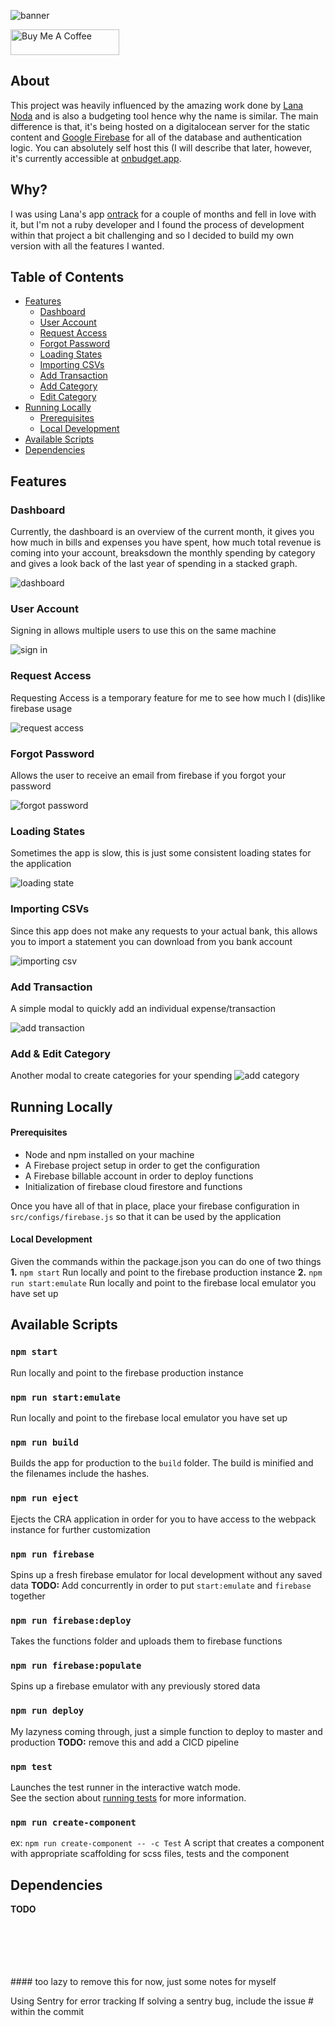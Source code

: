 ![banner](./assets/banner.png)

<a href="https://www.buymeacoffee.com/tylerscott" target="_blank"><img src="https://cdn.buymeacoffee.com/buttons/default-yellow.png" alt="Buy Me A Coffee" height="41" width="174"></a>

## About

This project was heavily influenced by the amazing work done by <a href="https://github.com/inoda">Lana Noda</a> and is also a budgeting tool hence why the name is similar. The main difference is that, it's being hosted on a digitalocean server for the static content and <a href="https://firebase.google.com/">Google Firebase</a> for all of the database and authentication logic. You can absolutely self host this (I will describe that later, however, it's currently accessible at <a href="https://onbudget.app">onbudget.app</a>.

## Why?

I was using Lana's app <a href="https://github.com/inoda/ontrack">ontrack</a> for a couple of months and fell in love with it, but I'm not a ruby developer and I found the process of development within that project a bit challenging and so I decided to build my own version with all the features I wanted.

## Table of Contents
- [Features](#features)
    * [Dashboard](#dashboard)
    * [User Account](#user-account)
    * [Request Access](#request-access)
    * [Forgot Password](#forgot-password)
    * [Loading States](#loading-states)
    * [Importing CSVs](#importing-csvs)
    * [Add Transaction](#add-transaction)
    * [Add Category](#add-category)
    * [Edit Category](#edit-category)
- [Running Locally](#running-locally)
    * [Prerequisites](#prerequisites)
    * [Local Development](#local-development)
- [Available Scripts](#available-scripts)
- [Dependencies](#dependencies)

## Features

### Dashboard
Currently, the dashboard is an overview of the current month, it gives you how much in bills and expenses you have spent, how much total revenue is coming into your account, breaksdown the monthly spending by category and gives a look back of the last year of spending in a stacked graph.

![dashboard](./assets/app.png)

### User Account
Signing in allows multiple users to use this on the same machine

![sign in](./assets/sign-in.png)

### Request Access
Requesting Access is a temporary feature for me to see how much I (dis)like firebase usage

![request access](./assets/request-access.png)

### Forgot Password
Allows the user to receive an email from firebase if you forgot your password

![forgot password](./assets/forgot-password.png)

### Loading States
Sometimes the app is slow, this is just some consistent loading states for the application

![loading state](./assets/loading-states.png)

### Importing CSVs
Since this app does not make any requests to your actual bank, this allows you to import a statement you can download from you bank account

![importing csv](./assets/importing-csv.png)

### Add Transaction
A simple modal to quickly add an individual expense/transaction

![add transaction](./assets/add-transaction.png)

### Add & Edit Category
Another modal to create categories for your spending
![add category](./assets/add-category.png)

## Running Locally

#### Prerequisites
* Node and npm installed on your machine
* A Firebase project setup in order to get the configuration
* A Firebase billable account in order to deploy functions
* Initialization of firebase cloud firestore and functions

Once you have all of that in place, place your firebase configuration in `src/configs/firebase.js` so that it can be used by the application

#### Local Development

Given the commands within the package.json you can do one of two things
**1.** `npm start` Run locally and point to the firebase production instance
**2.** `npm run start:emulate` Run locally and point to the firebase local emulator you have set up

## Available Scripts

### `npm start`
Run locally and point to the firebase production instance

### `npm run start:emulate`
Run locally and point to the firebase local emulator you have set up

### `npm run build`
Builds the app for production to the `build` folder. The build is minified and the filenames include the hashes.

### `npm run eject`
Ejects the CRA application in order for you to have access to the webpack instance for further customization

### `npm run firebase`
Spins up a fresh firebase emulator for local development without any saved data
**TODO:** Add concurrently in order to put `start:emulate` and `firebase` together

### `npm run firebase:deploy`
Takes the functions folder and uploads them to firebase functions

### `npm run firebase:populate`
Spins up a firebase emulator with any previously stored data

### `npm run deploy`
My lazyness coming through, just a simple function to deploy to master and production
**TODO:** remove this and add a CICD pipeline

### `npm test`
Launches the test runner in the interactive watch mode.<br />
See the section about [running tests](https://facebook.github.io/create-react-app/docs/running-tests) for more information.

### `npm run create-component`
ex: `npm run create-component -- -c Test`
A script that creates a component with appropriate scaffolding for scss files, tests and the component

## Dependencies
**TODO**

<br />
<br />
<br />
<br />
<br />
#### too lazy to remove this for now, just some notes for myself

Using Sentry for error tracking
If solving a sentry bug, include the issue # within the commit
